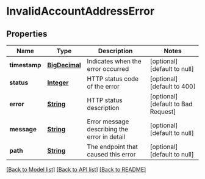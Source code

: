 # InvalidAccountAddressError
## Properties

Name | Type | Description | Notes
------------ | ------------- | ------------- | -------------
**timestamp** | [**BigDecimal**](number.md) | Indicates when the error occurred | [optional] [default to null]
**status** | [**Integer**](integer.md) | HTTP status code of the error | [optional] [default to 400]
**error** | [**String**](string.md) | HTTP status description | [optional] [default to Bad Request]
**message** | [**String**](string.md) | Error message describing the error in detail | [optional] [default to null]
**path** | [**String**](string.md) | The endpoint that caused this error | [optional] [default to null]

[[Back to Model list]](../README.md#documentation-for-models) [[Back to API list]](../README.md#documentation-for-api-endpoints) [[Back to README]](../README.md)

